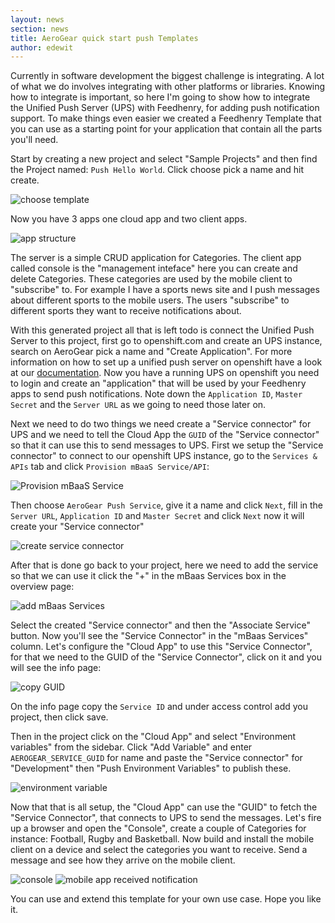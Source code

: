 ```yaml
---
layout: news
section: news
title: AeroGear quick start push Templates
author: edewit
---
```


Currently in software development the biggest challenge is integrating. A lot of what we do involves integrating with other platforms or libraries. Knowing how to integrate is important, so here I'm going to show how to integrate the Unified Push Server (UPS) with Feedhenry, for adding push notification support. To make things even easier we created a Feedhenry Template that you can use as a starting point for your application that contain all the parts you'll need.

Start by creating a new project and select "Sample Projects" and then find the Project named: `Push Hello World`. Click choose pick a name and hit create.

![choose template](/img/news/2015-04-20-feedhenry-push-templates/1.png)

Now you have 3 apps one cloud app and two client apps.

![app structure](/img/news/2015-04-20-feedhenry-push-templates/5.png)

The server is a simple CRUD application for Categories. The client app called console is the "management inteface" here you can create and delete Categories. These categories are used by the mobile client to "subscribe" to. For example I have a sports news site and I push messages about different sports to the mobile users. The users "subscribe" to different sports they want to receive notifications about.

With this generated project all that is left todo is connect the Unified Push Server to this project, first go to openshift.com and create an UPS instance, search on AeroGear pick a name and "Create Application". For more information on how to set up a unified push server on openshift have a look at our [documentation](/docs/unifiedpush/ups_userguide/index/#openshift). Now you have a running UPS on openshift you need to login and create an "application" that will be used by your Feedhenry apps to send push notifications. Note down the `Application ID`, `Master Secret` and the `Server URL` as we going to need those later on.

Next we need to do two things we need create a "Service connector" for UPS and we need to tell the Cloud App the `GUID` of the "Service connector" so that it can use this to send messages to UPS. First we setup the "Service connector" to connect to our openshift UPS instance, go to the `Services & APIs` tab and click `Provision mBaaS Service/API`:

![Provision mBaaS Service](/img/news/2015-04-20-feedhenry-push-templates/3.png)

Then choose `AeroGear Push Service`, give it a name and click `Next`, fill in the `Server URL`, `Application ID` and `Master Secret` and click `Next` now it will create your "Service connector"

![create service connector](/img/news/2015-04-20-feedhenry-push-templates/7.png)
 
 After that is done go back to your project, here we need to add the service so that we can use it click the "+" in the mBaas Services box in the overview page:

![add mBaas Services](/img/news/2015-04-20-feedhenry-push-templates/2.png)

Select the created "Service connector" and then the "Associate Service" button. Now you'll see the "Service Connector" in the "mBaas Services" column. Let's configure the "Cloud App" to use this "Service Connector", for that we need to the GUID of the "Service Connector", click on it and you will see the info page:

![copy GUID](/img/news/2015-04-20-feedhenry-push-templates/4.png)

On the info page copy the `Service ID` and under access control add you project, then click save.

Then in the project click on the "Cloud App" and select "Environment variables" from the sidebar. Click "Add Variable" and enter `AEROGEAR_SERVICE_GUID` for name and paste the "Service connector" for "Development" then "Push Environment Variables" to publish these.

![environment variable](/img/news/2015-04-20-feedhenry-push-templates/6.png)

Now that that is all setup, the "Cloud App" can use the "GUID" to fetch the "Service Connector", that connects to UPS to send the messages. Let's fire up a browser and open the "Console", create a couple of Categories for instance: Football, Rugby and Basketball. Now build and install the mobile client on a device and select the categories you want to receive. Send a message and see how they arrive on the mobile client.

![console](/img/news/2015-04-20-feedhenry-push-templates/8.png)
![mobile app received notification](/img/news/2015-04-20-feedhenry-push-templates/9.png)

You can use and extend this template for your own use case. Hope you like it.